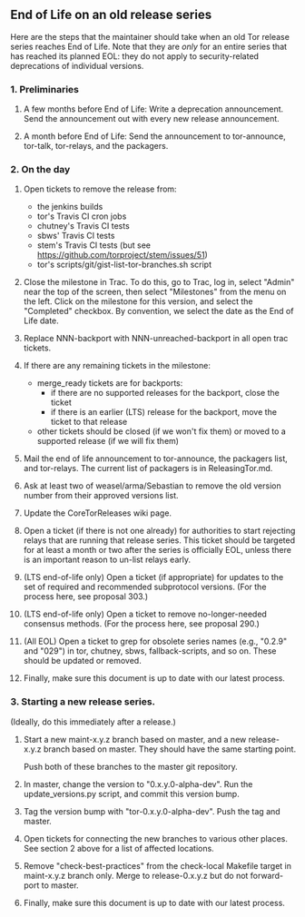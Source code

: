 

End of Life on an old release series
------------------------------------

Here are the steps that the maintainer should take when an old Tor release
series reaches End of Life.  Note that they are _only_ for an entire series
that has reached its planned EOL: they do not apply to security-related
deprecations of individual versions.

### 1. Preliminaries

1. A few months before End of Life:
   Write a deprecation announcement.
   Send the announcement out with every new release announcement.

2. A month before End of Life:
   Send the announcement to tor-announce, tor-talk, tor-relays, and the
   packagers.

### 2. On the day

1. Open tickets to remove the release from:
   - the jenkins builds
   - tor's Travis CI cron jobs
   - chutney's Travis CI tests
   - sbws' Travis CI tests
   - stem's Travis CI tests (but see
     https://github.com/torproject/stem/issues/51)
   - tor's scripts/git/gist-list-tor-branches.sh script

2. Close the milestone in Trac. To do this, go to Trac, log in,
   select "Admin" near the top of the screen, then select "Milestones" from
   the menu on the left.  Click on the milestone for this version, and
   select the "Completed" checkbox. By convention, we select the date as
   the End of Life date.

3. Replace NNN-backport with NNN-unreached-backport in all open trac tickets.

4. If there are any remaining tickets in the milestone:
     - merge_ready tickets are for backports:
       - if there are no supported releases for the backport, close the ticket
       - if there is an earlier (LTS) release for the backport, move the ticket
         to that release
     - other tickets should be closed (if we won't fix them) or moved to a
       supported release (if we will fix them)

5. Mail the end of life announcement to tor-announce, the packagers list,
   and tor-relays. The current list of packagers is in ReleasingTor.md.

6. Ask at least two of weasel/arma/Sebastian to remove the old version
   number from their approved versions list.

7. Update the CoreTorReleases wiki page.

8. Open a ticket (if there is not one already) for authorities to
    start rejecting relays that are running that release series.
    This ticket should be targeted for at least a month or two
    after the series is officially EOL, unless there is an important
    reason to un-list relays early.

9. (LTS end-of-life only) Open a ticket (if appropriate) for updates to the
    set of required and recommended subprotocol versions.  (For the process
    here, see proposal 303.)

10. (LTS end-of-life only) Open a ticket to remove no-longer-needed
    consensus methods. (For the process here, see proposal 290.)

11. (All EOL) Open a ticket to grep for obsolete series names (e.g., "0.2.9"
    and "029") in tor, chutney, sbws, fallback-scripts, and so on. These
    should be updated or removed.

12. Finally, make sure this document is up to date with our latest
   process.


### 3. Starting a new release series.

(Ideally, do this immediately after a release.)

1. Start a new maint-x.y.z branch based on master, and a new
   release-x.y.z branch based on master. They should have the same
   starting point.

   Push both of these branches to the master git repository.

2. In master, change the version to "0.x.y.0-alpha-dev". Run the
   update_versions.py script, and commit this version bump.

3. Tag the version bump with "tor-0.x.y.0-alpha-dev". Push the tag
   and master.

4. Open tickets for connecting the new branches to various other
   places.  See section 2 above for a list of affected locations.

5. Remove "check-best-practices" from the check-local Makefile
   target in maint-x.y.z branch only. Merge to release-0.x.y.z but do
   not forward-port to master.

6. Finally, make sure this document is up to date with our latest
   process.

